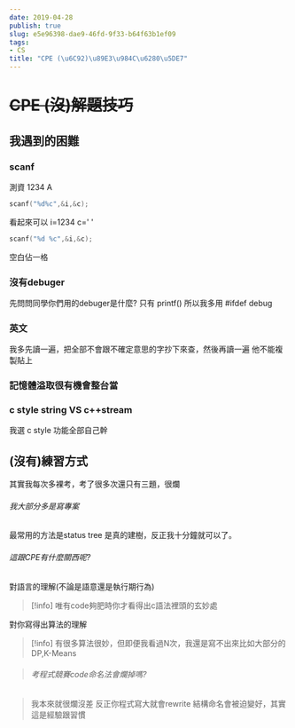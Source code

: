 ```yaml
---
date: 2019-04-28
publish: true
slug: e5e96398-dae9-46fd-9f33-b64f63b1ef09
tags:
- CS
title: "CPE (\u6C92)\u89E3\u984C\u6280\u5DE7"
---
```

# ~~CPE (沒)解題技巧~~

## 我遇到的困難

### scanf

測資 1234 A

```c
scanf("%d%c",&i,&c);
```

看起來可以     i=1234 c=' '

```c
scanf("%d %c",&i,&c);
```

空白佔一格

### 沒有debuger

先問問同學你們用的debuger是什麼?
只有 printf()
所以我多用 #ifdef debug

### 英文

我多先讀一遍，把全部不會跟不確定意思的字抄下來查，然後再讀一遍
他不能複製貼上

### 記憶體溢取很有機會整台當

### c style string VS c++stream

我選 c style 功能全部自己幹

## (沒有)練習方式

其實我每次多裸考，考了很多次還只有三題，很爛

###### 我大部分多是寫專案

最常用的方法是status tree
是真的建樹，反正我十分鐘就可以了。

###### 這跟CPE有什麼關西呢?

對語言的理解(不論是語意還是執行期行為)

> [!info] 唯有code夠肥時你才看得出c語法裡頭的玄妙處



對你寫得出算法的理解

> [!info] 有很多算法很妙，但即便我看過N次，我還是寫不出來比如大部分的DP,K-Means

> ###### 考程式競賽code命名法會爛掉嗎?

> 我本來就很爛沒差
> 反正你程式寫大就會rewrite
> 結構命名會被迫變好，其實這是經驗跟習慣
